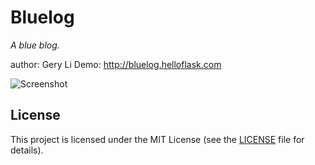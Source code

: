 # Bluelog

*A blue blog.*

author: Gery Li
Demo: http://bluelog.helloflask.com

![Screenshot](http://helloflask.com/screenshots/bluelog.png)


## License

This project is licensed under the MIT License (see the
[LICENSE](LICENSE) file for details).
